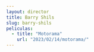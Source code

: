 ```yaml
---
layout: director
title: Barry Shils
slug: barry-shils
peliculas:
  - title: "Motorama"
    url: "2023/02/14/motorama/"
---
```

